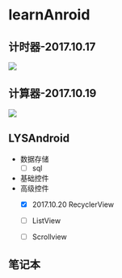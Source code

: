 # learnAnroid


## 计时器-2017.10.17

![](https://raw.githubusercontent.com/MrLiuYS/learnAnroid/master/res/SimpleStopWatch.gif)



## 计算器-2017.10.19

![](https://raw.githubusercontent.com/MrLiuYS/learnAnroid/master/res/calculator.gif)


## LYSAndroid

* 数据存储
    * [ ] sql
* 基础控件
* 高级控件
    * [x] 2017.10.20 RecyclerView
    * [ ] ListView
    * [ ] Scrollview


## 笔记本







